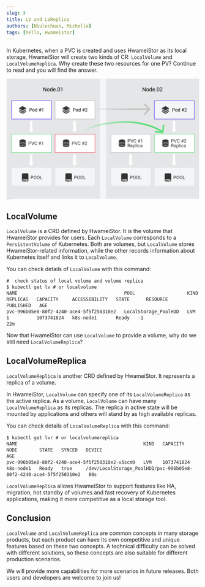 ```yaml
---
slug: 3
title: LV and LVReplica
authors: [Niulechuan, Michelle]
tags: [hello, Hwameistor]
---
```


<!--在Kubernetes中，当用户创建一个PVC，并指定使用Hwameistor作为底层存储时，Hwameistor会创建两类CR，即本文的主角`LocalVolume`,`LocalVolumeReplica`. 那为什么Hwameistor会为一个PV创建这两类资源呢？本文将为您揭开谜团。-->
In Kubernetes, when a PVC is created and uses HwameiStor as its local storage, HwameiStor will create two kinds of CR: `LocalVolume` and `LocalVolumeReplica`. Why create these two resources for one PV? Continue to read and you will find the answer.

![LV Replicas](img/lv_replicas_en.png)

## LocalVolume

<!--`LocalVolume`：是Hwameistor定义的CRD，代表Hwameistor为用户提供的数据卷，`LocalVolume`和Kubernetes的`PersistentVolume`是一一对应的，含义也是类似的，均代表一个数据卷，不同之处在于`LocalVolume`会记录Hwameistor相关的信息，而`PersistentVolume`会记录Kubernetes平台本身的信息，并关联到`LocalVolume`.-->
`LocalVolume` is a CRD defined by HwameiStor. It is the volume that HwameiStor provides for users. Each `LocalVolume` corresponds to a `PersistentVolume` of Kubernetes. Both are volumes, but `LocalVolume` stores HwameiStor-related information, while the other records information about Kubernetes itself and links it to `LocalVolume`.

<!--可以通过以下命令查看系统中`LocalVolume`的详细信息：-->
You can check details of `LocalVolume` with this command:

```
#  check status of local volume and volume replica
$ kubectl get lv # or localvolume
NAME                                       POOL                   KIND   REPLICAS   CAPACITY     ACCESSIBILITY   STATE      RESOURCE   PUBLISHED   AGE
pvc-996b05e8-80f2-4240-ace4-5f5f250310e2   LocalStorage_PoolHDD   LVM    1          1073741824   k8s-node1       Ready   -1                     22m
```

<!--既然Hwameistor可以通过`LocalVolume`表示一个数据卷，为什么还需要`LocalVolumeReplica`呢？-->
Now that HwameiStor can use `LocalVolume` to provide a volume, why do we still need `LocalVolumeReplica`?

## LocalVolumeReplica

<!--`LocalVolumeReplica`：也是Hwameistor定义的CRD，但是与`LocalVolume`不同，`LocalVolumeReplica`代表数据卷的副本。-->
`LocalVolumeReplica` is another CRD defined by HwameiStor. It represents a replica of a volume.

<!--在Hwameistor中，`LocalVolume`会指定某个属于它的`LocalVolumeReplica`作为当前激活的副本。可以看出`LocalVolume`可以拥有多个`LocalVolumeReplica`，即一个数据卷可以有多个副本。目前Hwameistor会在众多副本中激活其中一个，被应用程序挂载，其他作为热备副本。-->
In HwameiStor, `LocalVolume` can specify one of its `LocalVolumeReplica` as the active replica. As a volume, `LocalVolume` can have many `LocalVolumeReplica` as its replicas. The replica in active state will be mounted by applications and others will stand by as high available replicas.

<!--可以通过以下命令查看系统中`LocalVolumeReplica`的详细信息：-->
You can check details of `LocalVolumeReplica` with this command:

```
$ kubectl get lvr # or localvolumereplica
NAME                                              KIND   CAPACITY     NODE        STATE   SYNCED   DEVICE                                                               AGE
pvc-996b05e8-80f2-4240-ace4-5f5f250310e2-v5scm9   LVM    1073741824   k8s-node1   Ready   true     /dev/LocalStorage_PoolHDD/pvc-996b05e8-80f2-4240-ace4-5f5f250310e2   80s
```

<!--有了卷副本（LocalVolumeReplica）的概念后Hwameistor作为一款本地存储系统，具备了一些很有竞争力的特性，例如数据卷的HA，迁移，热备，Kubernetes应用快速恢复等等。-->
`LocalVolumeReplica` allows HwameiStor to support features like HA, migration, hot standby of volumes and fast recovery of Kubernetes applications, making it more competitive as a local storage tool.

<!--## 总结-->
## Conclusion

<!--其实`LocalVolume`和`LocalVolumeReplica`在很多存储系统中都有引入，是个很通用的概念，只是通过这一概念，实现了各具特色的产品，在解决某个技术难点的时候也可能采取不同的解决方案，因此而适合于不同的生产场景。-->
`LocalVolume` and `LocalVolumeReplica` are common concepts in many storage products, but each product can have its own competitive and unique features based on these two concepts. A technical difficulty can be solved with different solutions, so these concepts are also suitable for different production scenarios.

<!--随着Hwameistor的迭代和演进，我们将会提供更多的能力，从而适配越来越多的使用场景。无论您是用户还是开发者，欢迎您加入Hwameistor的大家庭！-->
We will provide more capabilities for more scenarios in future releases. Both users and developers are welcome to join us!
